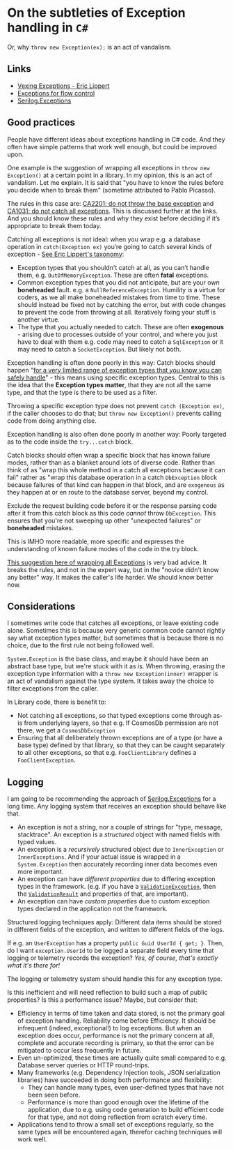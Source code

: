 # On the subtleties of Exception handling in `C#`

Or, why `throw new Exception(ex);` is an act of vandalism.

## Links

* [Vexing Exceptions - Eric Lippert](https://learn.microsoft.com/en-us/archive/blogs/ericlippert/vexing-exceptions)
* [Exceptions for flow control](https://enterprisecraftsmanship.com/posts/exceptions-for-flow-control/)
* [Serilog.Exceptions](https://github.com/RehanSaeed/Serilog.Exceptions)

## Good practices

People have different ideas about exceptions handling in C# code.
And they often have simple patterns that work well enough, but could be improved upon.

One example is the suggestion of wrapping all exceptions in `throw new Exception()` at a certain point in a library. In my opinion, this is an act of vandalism. Let me explain. It is said that "you have to know the rules before you decide when to break them" (sometime attributed to Pablo Picasso).

The rules in this case are: [CA2201: do not throw the base exception](https://learn.microsoft.com/en-us/dotnet/fundamentals/code-analysis/quality-rules/ca2201) and [CA1031: do not catch all exceptions](https://learn.microsoft.com/en-us/dotnet/fundamentals/code-analysis/quality-rules/ca1031). This is discussed further at the links.  And you should know these rules and why they exist before deciding if it’s appropriate to break them today.

Catching all exceptions is not ideal: when you wrap e.g. a database operation in `catch(Exception ex)` you’re going to catch several kinds of exception - [See Eric Lippert's taxonomy](https://learn.microsoft.com/en-us/archive/blogs/ericlippert/vexing-exceptions):

* Exception types that you shouldn't catch at all, as you can’t handle them, e.g. `OutOfMemoryException`. These are often **fatal** exceptions.
* Common exception types that you did not anticipate, but are your own **boneheaded** fault.  e.g. a `NullReferenceException`. Humility is a virtue for coders, as we all make boneheaded mistakes from time to time. These should instead be fixed not by catching the error, but with code changes to prevent the code from throwing at all. Iteratively fixing your stuff is another virtue.
* The type that you actually needed to catch. These are often **exogenous** - arising due to processes outside of your control, and where you just have to deal with them e.g. code may need to catch a `SqlException` or it may need to catch a `SocketException`. But likely not both.

Exception handling is often done poorly in this way:
Catch blocks should happen "[for a very limited range of exception types that you know you can safely handle](https://enterprisecraftsmanship.com/posts/exceptions-for-flow-control/)" - this means using specific exception types. Central to this is the idea that the **Exception types matter**, that they are not all the same type, and that the type is there to be used as a filter.  

Throwing a specific exception type does not prevent `catch (Exception ex)`, if the caller chooses to do that; but `throw new Exception()` prevents calling code from doing anything else.

Exception handling is also often done poorly in another way:  Poorly targeted as to the code inside the `try...catch` block.

Catch blocks should often wrap a specific block that has known failure modes, rather than as a blanket around lots of diverse code. Rather than think of as "wrap this whole method in a catch all exceptions because it can fail" rather as "wrap this database operation in a catch `DbException` block because failures of that kind can happen in that block, and are `exogenous` as they happen at or en route to the database server, beyond my control.

Exclude the request building code before it or the response parsing code after it from this catch block as this code _cannot_ throw `DbException`.
This ensures that you're not sweeping up other "unexpected failures" or **boneheaded** mistakes.

This is IMHO more readable, more specific and expresses the understanding of known failure modes of the code in the try block.

[This suggestion here of wrapping all Exceptions](https://timwise.co.uk/2014/05/10/throw-vs-throw-ex-vs-wrap-and-throw-in/) is very bad advice. It breaks the rules, and not in the expert way, but in the "novice didn't know any better" way. It makes the caller's life harder. We should know better now.

## Considerations

I sometimes write code that catches all exceptions, or leave existing code alone. Sometimes this is because very generic common code cannot rightly say what exception types matter, but sometimes that is because there is no choice, due to the first rule not being followed well.

`System.Exception` is the base class, and maybe it should have been an abstract base type, but we're stuck with it as is.
When throwing, erasing the exception type information with a  `throw new Exception(inner)` wrapper is an act of vandalism against the type system. It takes away the choice to filter exceptions from the caller.

In Library code, there is benefit to:

* Not catching all exceptions, so that typed exceptions come through as-is from underlying layers, so that e.g. If CosmosDb permission are not there, we get a `CosmosDbException`
* Ensuring that all deliberately thrown exceptions are of a type (or have a base type) defined by that library, so that they can be caught separately to all other exceptions, so that e.g. `FooClientLibrary` defines a `FooClientException`.

## Logging

I am going to be recommending the approach of [Serilog.Exceptions](https://github.com/RehanSaeed/Serilog.Exceptions) for a long time. Any logging system that receives an exception should behave like that.

* An exception is not a string, nor a couple of strings for "type, message, stacktrace". An exception is a _structured_ object with named fields with typed values.  
* An exception is a _recursively_ structured object due to `InnerException` or `InnerExceptions`.  And if your actual issue is wrapped in a `System.Exception` then accurately recording inner data becomes even more important.
* An exception can have _different properties_ due to differing exception types in the framework.  (e.g. if you have a [`ValidationException`](https://learn.microsoft.com/en-us/dotnet/api/system.componentmodel.dataannotations.validationexception), then the [`ValidationResult`](https://learn.microsoft.com/en-us/dotnet/api/system.componentmodel.dataannotations.validationexception.validationresult) and properties of that, are important).  
* An exception can have _custom properties_ due to custom exception types declared in the application not the framework.

 Structured logging techniques apply: Different data items should be stored in different fields of the exception, and written to different fields of the logs.

If e.g. an `UserException`  has a property `public Guid UserId { get; }`. Then, do I want `exception.UserId` to be logged a separate field every time that logging or telemetry records the exception? _Yes, of course, that's exactly what it's there for!_

The logging or telemetry system should handle this for any exception type.

Is this inefficient and will need reflection to build such a map of public properties?  Is this a performance issue? Maybe, but consider that:

* Efficiency in terms of time taken and data stored, is not the primary goal of exception handling. Reliability come before Efficiency.  It should be infrequent (indeed, exceptional!) to log exceptions. But when an exception does occur, performance is not the primary concern at all, complete and accurate recording is primary, so that the error can be mitigated to occur less frequently in future.
* Even un-optimized, these times are actually quite small compared to e.g. Database server queries or HTTP round-trips.
* Many frameworks (e.g. Dependency Injection tools, JSON serialization libraries) have succeeded in doing both performance and flexibility:
  * They can handle many types, even user-defined types that have not been seen before.
  * Performance is more than good enough over the lifetime of the application, due to e.g. using code generation to build efficient code for that type, and not doing reflection from scratch every time.
* Applications tend to throw a small set of exceptions regularly, so the same types will be encountered again, therefor caching techniques will work well.
